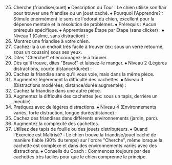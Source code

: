 25. Cherche (friandise/jouet)
⦁ Description du Tour : Le chien utilise son flair pour trouver une friandise ou un jouet caché.
⦁ Pourquoi l'Apprendre? : Stimule énormément le sens de l'odorat du chien, excellent pour la dépense mentale et la résolution de problèmes.
⦁ Prérequis : Aucun prérequis spécifique.
⦁ Apprentissage Étape par Étape (sans clicker) :
⦁ Niveau 1 (Calme, sans distraction) :
1. Montrez une friandise à votre chien.
2. Cachez-la à un endroit très facile à trouver (ex: sous un verre retourné, sous un coussin) sous ses yeux.
3. Dites "Cherche!" et encouragez-le à trouver.
4. Dès qu'il trouve, dites "Bravo!" et laissez-le manger.
⦁ Niveau 2 (Légères distractions, courte distance/durée) :
1. Cachez la friandise sans qu'il vous voie, mais dans la même pièce.
2. Augmentez légèrement la difficulté des cachettes.
⦁ Niveau 3 (Distractions modérées, distance/durée augmentée) :
1. Cachez la friandise dans une autre pièce.
2. Augmentez la difficulté des cachettes (ex: sous un tapis, derrière un meuble).
3. Pratiquez avec de légères distractions.
⦁ Niveau 4 (Environnements variés, forte distraction, longue durée/distance) :
1. Cachez des friandises dans différents environnements (jardin, parc).
2. Augmentez la complexité des cachettes.
3. Utilisez des tapis de fouille ou des jouets distributeurs.
⦁ Quand l'Exercice est Maîtrisé? : Le chien trouve la friandise/jouet caché de manière fiable (90% du temps) sur l'ordre "Cherche", même lorsque la cachette est complexe et dans des environnements variés avec des distractions.
⦁ Conseils du Coach : Commencez toujours par des cachettes très faciles pour que le chien comprenne le principe. 